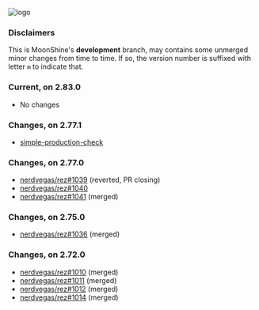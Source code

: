 

![logo](media/rez_banner_256.png)

### Disclaimers

This is MoonShine's **development** branch, may contains some unmerged minor changes from time to time. If so, the version number is suffixed with letter `m` to indicate that.


### Current, on 2.83.0

* No changes


### Changes, on 2.77.1

* [simple-production-check](https://github.com/davidlatwe/rez/tree/simple-production-check)


### Changes, on 2.77.0

* [nerdvegas/rez#1039](https://github.com/nerdvegas/rez/pull/1039) (reverted, PR closing)
* [nerdvegas/rez#1040](https://github.com/nerdvegas/rez/pull/1040)
* [nerdvegas/rez#1041](https://github.com/nerdvegas/rez/pull/1041) (merged)


### Changes, on 2.75.0

* [nerdvegas/rez#1036](https://github.com/nerdvegas/rez/pull/1036) (merged)


### Changes, on 2.72.0

* [nerdvegas/rez#1010](https://github.com/nerdvegas/rez/pull/1010) (merged)
* [nerdvegas/rez#1011](https://github.com/nerdvegas/rez/pull/1011) (merged)
* [nerdvegas/rez#1012](https://github.com/nerdvegas/rez/pull/1012) (merged)
* [nerdvegas/rez#1014](https://github.com/nerdvegas/rez/pull/1014) (merged)
